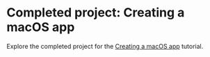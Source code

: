 # Completed project: Creating a macOS app

Explore the completed project for the [Creating a macOS app](https://developer.apple.com/tutorials/swiftui/creating-a-macOS-app) tutorial.

